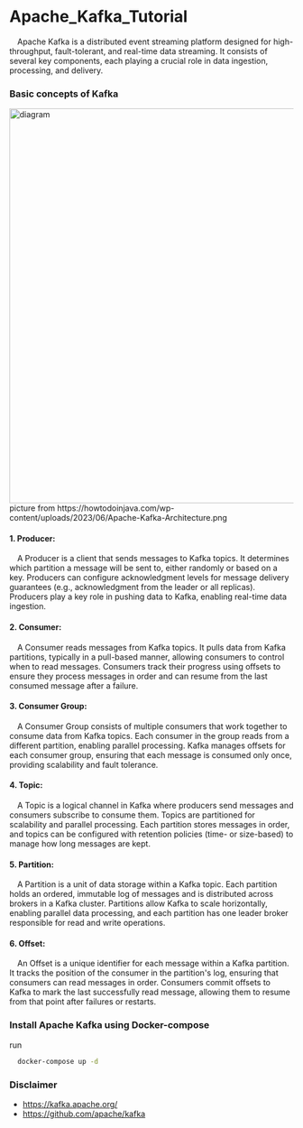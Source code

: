 # Apache_Kafka_Tutorial
&emsp;Apache Kafka is a distributed event streaming platform designed for high-throughput, fault-tolerant, and real-time data streaming. It consists of several key components, each playing a crucial role in data ingestion, processing, and delivery.

### Basic concepts of Kafka
<img src="https://howtodoinjava.com/wp-content/uploads/2023/06/Apache-Kafka-Architecture.png" alt="diagram" width="700" />
picture from https://howtodoinjava.com/wp-content/uploads/2023/06/Apache-Kafka-Architecture.png

#### 1. Producer:
&emsp;A Producer is a client that sends messages to Kafka topics. It determines which partition a message will be sent to, either randomly or based on a key. Producers can configure acknowledgment levels for message delivery guarantees (e.g., acknowledgment from the leader or all replicas). Producers play a key role in pushing data to Kafka, enabling real-time data ingestion.
#### 2. Consumer:
&emsp;A Consumer reads messages from Kafka topics. It pulls data from Kafka partitions, typically in a pull-based manner, allowing consumers to control when to read messages. Consumers track their progress using offsets to ensure they process messages in order and can resume from the last consumed message after a failure.
#### 3. Consumer Group:
&emsp;A Consumer Group consists of multiple consumers that work together to consume data from Kafka topics. Each consumer in the group reads from a different partition, enabling parallel processing. Kafka manages offsets for each consumer group, ensuring that each message is consumed only once, providing scalability and fault tolerance.
#### 4. Topic:
&emsp;A Topic is a logical channel in Kafka where producers send messages and consumers subscribe to consume them. Topics are partitioned for scalability and parallel processing. Each partition stores messages in order, and topics can be configured with retention policies (time- or size-based) to manage how long messages are kept.
#### 5. Partition:
&emsp;A Partition is a unit of data storage within a Kafka topic. Each partition holds an ordered, immutable log of messages and is distributed across brokers in a Kafka cluster. Partitions allow Kafka to scale horizontally, enabling parallel data processing, and each partition has one leader broker responsible for read and write operations.
#### 6. Offset:
&emsp;An Offset is a unique identifier for each message within a Kafka partition. It tracks the position of the consumer in the partition's log, ensuring that consumers can read messages in order. Consumers commit offsets to Kafka to mark the last successfully read message, allowing them to resume from that point after failures or restarts.

### Install Apache Kafka using Docker-compose
run
```bash
  docker-compose up -d
```

### Disclaimer
 - https://kafka.apache.org/
 - https://github.com/apache/kafka



